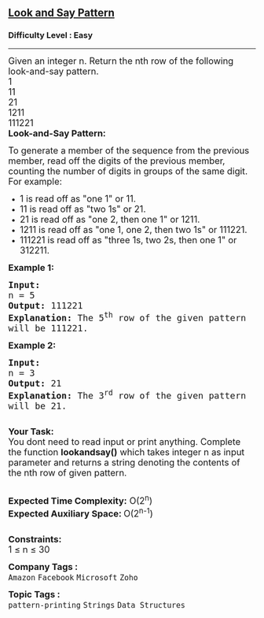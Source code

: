 <h2><a href="https://practice.geeksforgeeks.org/problems/decode-the-pattern1138/1?utm_source=youtube&utm_medium=collab_striver_ytdescription&utm_campaign=decode-the-pattern">Look and Say Pattern</a></h2><h3>Difficulty Level : Easy</h3><hr><div class="problems_problem_content__Xm_eO"><p><span style="font-size:18px">Given an integer n.&nbsp;Return&nbsp;the nth row of the following look-and-say pattern.<br>
1<br>
11<br>
21<br>
1211<br>
111221<br>
<strong>Look-and-Say Pattern:</strong></span></p>

<p><span style="font-size:18px">To generate a member of the sequence from the previous member, read off the digits of the previous member, counting the number of digits in groups of the same digit. For example:</span></p>

<ul>
	<li><span style="font-size:18px">1 is read off as "one 1" or 11.</span></li>
	<li><span style="font-size:18px">11 is read off as "two 1s" or 21.</span></li>
	<li><span style="font-size:18px">21 is read off as "one 2, then one 1" or 1211.</span></li>
	<li><span style="font-size:18px">1211 is read off as "one 1, one 2, then two 1s" or 111221.</span></li>
	<li><span style="font-size:18px">111221 is read off as "three 1s, two 2s, then one 1" or 312211.</span></li>
</ul>

<p><span style="font-size:18px"><strong>Example 1:</strong></span></p>

<pre><span style="font-size:18px"><strong>Input:</strong>
n = 5
<strong>Output:</strong> 111221
<strong>Explanation: </strong>The 5<sup>th</sup> row of the given pattern
will be 111221.</span></pre>

<p><span style="font-size:18px"><strong>Example 2:</strong></span></p>

<pre><span style="font-size:18px"><strong>Input:</strong>
n = 3
<strong>Output:</strong> 21
<strong>Explanation: </strong>The 3<sup>rd</sup> row of the given pattern
will be 21.</span></pre>

<p><br>
<span style="font-size:18px"><strong>Your Task: &nbsp;</strong><br>
You dont need to read input or print anything. Complete the function <strong>lookandsay()</strong> which takes integer n as input parameter and returns a string denoting the contents of the nth row of given pattern.</span></p>

<p><br>
<span style="font-size:18px"><strong>Expected Time Complexity:</strong> O(2<sup>n</sup>)<br>
<strong>Expected Auxiliary Space: </strong>O(2<sup>n-1</sup>) &nbsp;</span></p>

<p><br>
<span style="font-size:18px"><strong>Constraints:</strong><br>
1 ≤ n ≤ 30</span></p>
</div><p><span style=font-size:18px><strong>Company Tags : </strong><br><code>Amazon</code>&nbsp;<code>Facebook</code>&nbsp;<code>Microsoft</code>&nbsp;<code>Zoho</code>&nbsp;<br><p><span style=font-size:18px><strong>Topic Tags : </strong><br><code>pattern-printing</code>&nbsp;<code>Strings</code>&nbsp;<code>Data Structures</code>&nbsp;